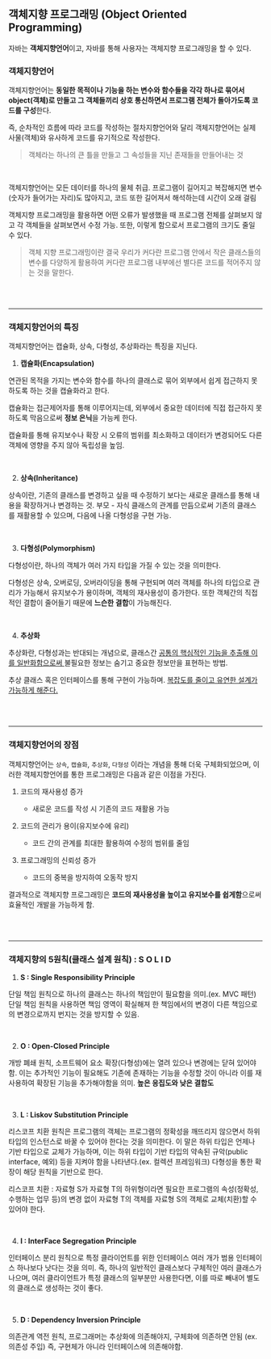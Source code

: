 ## 객체지향 프로그래밍 (Object Oriented Programming)

자바는 **객체지향언어**이고, 자바를 통해 사용자는 객체지향 프로그래밍을 할 수 있다.

### 객체지향언어

객체지향언어는 **동일한 목적이나 기능을 하는 변수와 함수들을 각각 하나로 묶어서 object(객체)로 만들고 그 객체들끼리 상호 통신하면서 프로그램 전체가 돌아가도록 코드를 구성**한다.

즉, 순차적인 흐름에 따라 코드를 작성하는 절차지향언어와 달리 객체지향언어는 실제 사물(객체)와 유사하게 코드를 유기적으로 작성한다.

> 객체라는 하나의 큰 틀을 만들고 그 속성들을 지닌 존재들을 만들어내는 것

<br>

객체지향언어는 모든 데이터를 하나의 물체 취급. 프로그램이 길어지고 복잡해지면 변수(숫자가 들어가는 자리)도 많아지고, 코드 또한 길어져서 해석하는데 시간이 오래 걸림

객체지향 프로그래밍을 활용하면 어떤 오류가 발생했을 때 프로그램 전체를 살펴보지 않고 각 객체들을 살펴보면서 수정 가능. 또한, 이렇게 함으로서 프로그램의 크기도 줄일 수 있다.

> 객체 지향 프로그래밍이란 결국 우리가 커다란 프로그램 안에서 작은 클래스들의 변수를 다양하게 활용하여 커다란 프로그램 내부에선 별다른 코드를 적어주지 않는 것을 말한다.

<br>
<br>

---

### 객체지향언어의 특징

객체지향언어는 캡슐화, 상속, 다형성, 추상화라는 특징을 지닌다.

1. **캡슐화(Encapsulation)**

연관된 목적을 가지는 변수와 함수를 하나의 클래스로 묶어 외부에서 쉽게 접근하지 못하도록 하는 것을 캡슐화라고 한다.

캡슐화는 접근제어자를 통해 이루어지는데, 외부에서 중요한 데이터에 직접 접근하지 못하도록 막음으로써 **정보 은닉**을 가능케 한다.

캡슐화를 통해 유지보수나 확장 시 오류의 범위를 최소화하고 데이터가 변경되어도 다른 객체에 영향을 주지 않아 독립성을 높임.

<br>

2. **상속(Inheritance)**

상속이란, 기존의 클래스를 변경하고 싶을 때 수정하기 보다는 새로운 클래스를 통해 내용을 확장하거나 변경하는 것.
부모 - 자식 클래스의 관계를 만듬으로써 기존의 클래스를 재활용할 수 있으며, 다음에 나올 다형성을 구현 가능.

<br>

3. **다형성(Polymorphism)**

다형성이란, 하나의 객체가 여러 가지 타입을 가질 수 있는 것을 의미한다.

다형성은 상속, 오버로딩, 오버라이딩을 통해 구현되며 여러 객체를 하나의 타입으로 관리가 가능해서 유지보수가 용이하며, 객체의 재사용성이 증가한다. 또한 객체간의 직접적인 결합이 줄어들기 때문에 **느슨한 결합**이 가능해진다.

<br>

4. **추상화**

추상화란, 다형성과는 반대되는 개념으로, 클래스간 <u> 공통의 핵심적인 기능을 추출해 이를 일반화함으로써 </u> 불필요한 정보는 숨기고 중요한 정보만을 표현하는 방법.

추상 클래스 혹은 인터페이스를 통해 구현이 가능하며. <u>복잡도를 줄이고 유연한 설계가 가능하게 해준다.</u>

<br>
<br>

---

### 객체지향언어의 장점

객체지향언어는 `상속`, `캡슐화`, `추상화`, `다형성` 이라는 개념을 통해 더욱 구체화되었으며, 이러한 객체지향언어를 통한 프로그래밍은 다음과 같은 이점을 가진다.

1. 코드의 재사용성 증가

   - 새로운 코드를 작성 시 기존의 코드 재활용 가능

2. 코드의 관리가 용이(유지보수에 유리)

   - 코드 간의 관계를 최대한 활용하여 수정의 범위를 줄임

3. 프로그래밍의 신뢰성 증가

   - 코드의 중복을 방지하여 오동작 방지

결과적으로 객체지향 프로그래밍은 **코드의 재사용성을 높이고 유지보수를 쉽게함**으로써 효율적인 개발을 가능하게 함.

<br>
<br>

---

### 객체지향의 5원칙(클래스 설계 원칙) : S O L I D

1.  **S : Single Responsibility Principle**

단일 책임 원칙으로 하나의 클래스는 하나의 책임만이 필요함을 의미.(ex. MVC 패턴)
단일 책임 원칙을 사용하면 책임 영역이 확실해져 한 책임에서의 변경이 다른 책임으로의 변경으로까지 번지는 것을 방지할 수 있음.

<br>

2.  **O : Open-Closed Principle**

개방 폐쇄 원칙, 소프트웨어 요소 확장(다형성)에는 열려 있으나 변경에는 닫혀 있어야 함. 이는 추가적인 기능이 필요해도 기존에 존재하는 기능을 수정할 것이 아니라 이를 재사용하여 확장된 기능을 추가해야함을 의미. **높은 응집도와 낮은 결합도**

<br>

3.  **L : Liskov Substitution Principle**

리스코프 치환 원칙은 프로그램의 객체는 프로그램의 정확성을 깨뜨리지 않으면서 하위 타입의 인스턴스로 바꿀 수 있어야 한다는 것을 의미한다. 이 말은 하위 타입은 언제나 기반 타입으로 교체가 가능하며, 이는 하위 타입이 기반 타입의 약속된 규악(public interface, 예외) 등을 지켜야 함을 나타낸다.(ex. 컬렉션 프레임워크) 다형성을 통한 확장이 해당 원칙을 기반으로 한다.

리스코프 치환 : 자료형 S가 자료형 T의 하위형이라면 필요한 프로그램의 속성(정확성, 수행하는 업무 등)의 변경 없이 자료형 T의 객체를 자료형 S의 객체로 교체(치환)할 수 있어야 한다.

<br>

4.  **I : InterFace Segregation Principle**

인터페이스 분리 원칙으로 특정 클라이언트를 위한 인터페이스 여러 개가 범용 인터페이스 하나보다 낫다는 것을 의미. 즉, 하나의 일반적인 클래스보다 구체적인 여러 클래스가 나으며, 여러 클라이언트가 특정 클래스의 일부분만 사용한다면, 이를 따로 빼내어 별도의 클래스로 생성하는 것이 좋다.

<br>

5.  **D : Dependency Inversion Principle**

의존관계 역전 원칙, 프로그래머는 추상화에 의존해야지, 구체화에 의존하면 안됨 (ex. 의존성 주입) 즉, 구현체가 아니라 인터페이스에 의존해야함.

<br>
<br>
